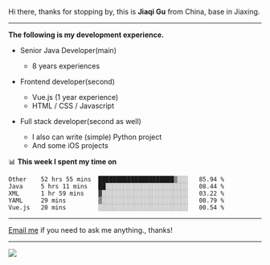 Hi there, thanks for stopping by, this is **Jiaqi Gu** from China, base in Jiaxing.

---

**The following is my development experience.**

- Senior Java Developer(main)
  - 8 years experiences

- Frontend developer(second)
  - Vue.js (1 year experience)
  - HTML / CSS / Javascript
  
- Full stack developer(second as well)
  - I also can write (simple) Python project
  - And some iOS projects

📊 **This week I spent my time on**
<!--START_SECTION:waka-->
```text
Other    52 hrs 55 mins  █████████████████████▒░░░   85.94 % 
Java     5 hrs 11 mins   ██░░░░░░░░░░░░░░░░░░░░░░░   08.44 % 
XML      1 hr 59 mins    ▓░░░░░░░░░░░░░░░░░░░░░░░░   03.22 % 
YAML     29 mins         ▒░░░░░░░░░░░░░░░░░░░░░░░░   00.79 % 
Vue.js   20 mins         ░░░░░░░░░░░░░░░░░░░░░░░░░   00.54 % 
```
<!--END_SECTION:waka-->

---

[Email me](mailto:droidqw.hk@gmail.com?subject=Hiring_from_GitHub) if you need to ask me anything., thanks!

---

![]( https://visitor-badge.glitch.me/badge?page_id=githubgujiaqi)
